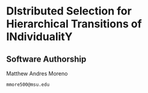 #  DIstributed Selection for Hierarchical Transitions of INdividualitY

## Software Authorship

Matthew Andres Moreno

`mmore500@msu.edu`
